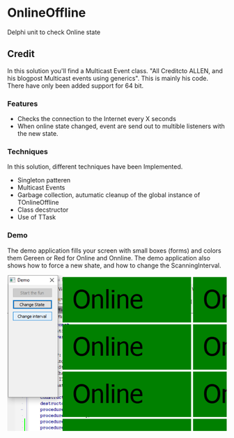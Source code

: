 # OnlineOffline
Delphi unit to check Online state

## Credit

In this solution you'll find a Multicast Event class.
"All Creditcto ALLEN, and his blogpost Multicast events using generics". This is mainly his code. There have only been added support for 64 bit.

### Features
* Checks the connection to the Internet every X seconds
* When online state changed, event are send out to multible listeners with the new state.

### Techniques

In this solution, different techniques have been Implemented.

* Singleton patteren 
* Multicast Events
* Garbage collection, autumatic cleanup of the global instance of TOnlineOffline
* Class decstructor 
* Use of TTask

### Demo

The demo application fills your screen with small boxes (forms) and colors them Gereen or Red for Online and Onnline. The demo application also shows how to force a new  shate, and how to change the ScanningInterval.

![Program Demo](https://raw.githubusercontent.com/JensBorrisholt/OnlineOffline/master/Capture.PNG)
